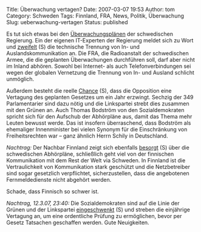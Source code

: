 Title: Überwachung vertagen?
Date: 2007-03-07 19:53
Author: tom
Category: Schweden
Tags: Finnland, FRA, News, Politik, Überwachung
Slug: ueberwachung-vertagen
Status: published

Es tut sich etwas bei den
[Überwachungsplänen](http://www.fiket.de/tag/%C3%9Cberwachung) der
schwedischen Regierung. Ein der eigenen IT-Experten der Regierung meldet
sich zu Wort und
[zweifelt](http://www.sr.se/Ekot/artikel.asp?artikel=1240436) (S) die
technische Trennung von In- und Auslandskommunikation an. Die FRA, die
Radioanstalt der schwedischen Armee, die die geplanten Überwachungen
durchführen soll, darf aber nicht im Inland abhören. Sowohl bei
Internet- als auch Telefonverbindungen sei wegen der globalen Vernetzung
die Trennung von In- und Ausland schlicht unmöglich.

Außerdem besteht die reelle
[Chance](http://www.sr.se/Ekot/artikel.asp?artikel=1240399) (S), dass
die Opposition eine Vertagung des geplanten Gesetzes um ein Jahr
erzwingt. Sechzig der 349 Parlamentarier sind dazu nötig und die
Linkspartei strebt dies zusammen mit den Grünen an. Auch Thomas Bodström
von den Sozialdemokraten spricht sich für den Aufschub der Abhörpläne
aus, damit das Thema mehr Leuten bewusst werde. Das ist insofern
überraschend, dass Bodström als ehemaliger Innenminister bei vielen
Synonym für die Einschränkung von Freiheitsrechten war – ganz ähnlich
Herrn Schily in Deutschland.

*Nachtrag:* Der Nachbar Finnland zeigt sich ebenfalls
[besorgt](http://www.sr.se/Ekot/artikel.asp?artikel=1242136) (S) über
die schwedischen Abhörpläne, schließlich geht viel von der finnischen
Kommunikation mit dem Rest der Welt via Schweden. In Finnland ist die
Vertraulichkeit von Kommunikation stark geschützt und die Netzbetreiber
sind sogar gesetzlich verpflichtet, sicherzustellen, dass die
angebotenen Fernmeldedienste nicht abgehört werden.

Schade, dass Finnisch so schwer ist.

*Nachtrag, 12.3.07, 23:40:* Die Sozialdemokraten sind auf die Linie der
Grünen und der Linkspartei
[eingeschwenkt](http://www.sr.se/Ekot/artikel.asp?artikel=1250741) (S)
und streben die einjährige Vertagung an, um eine ordentliche Prüfung zu
ermöglichen, bevor per Gesetz Tatsachen geschaffen werden. Gute
Neuigkeiten.

